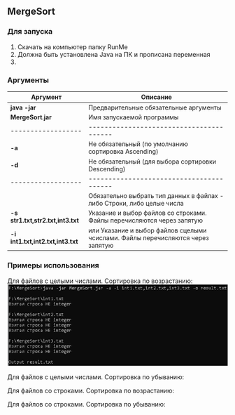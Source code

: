 ## MergeSort
### Для запуска
1. Скачать на компьютер папку RunMe
2. Должна быть установлена Java на ПК и прописана переменная
3.

### Аргументы
| Аргумент          | Описание |
| ------------------| ---------------------------------------|
| **java -jar**     | Предварительные обязательные аргументы |
| **MergeSort.jar** | Имя запускаемой программы              |
| ------------------|----------------------------------------|
| **-a**            | Не обязательный (по умолчанию сортировка Ascending)|
| **-d**            | Не обязательный (для выбора сортировки Descending)|
| ------------------|----------------------------------------|
|  |Обязательно выбрать тип данных в файлах - либо Строки, либо целые числа|
| **-s str1.txt,str2.txt,int3.txt** | Указание и выбор файлов со строками. Файлы перечисляются через запятую|
| **-i int1.txt,int2.txt,int3.txt** | или Указание и выбор файлов сцелыми чсислами. Файлы перечисляются через запятую|


### Примеры использования
Для файлов с целыми числами. Сортировка по возрастанию:
![alt text](https://github.com/Deniskaponchik/CompareMerge/blob/master/png/IntAsc.PNG)

Для файлов с целыми числами. Сортировка по убыванию:


Для файлов со строками. Сортировка по возрастанию:


Для файлов со строками. Сортировка по убыванию:
